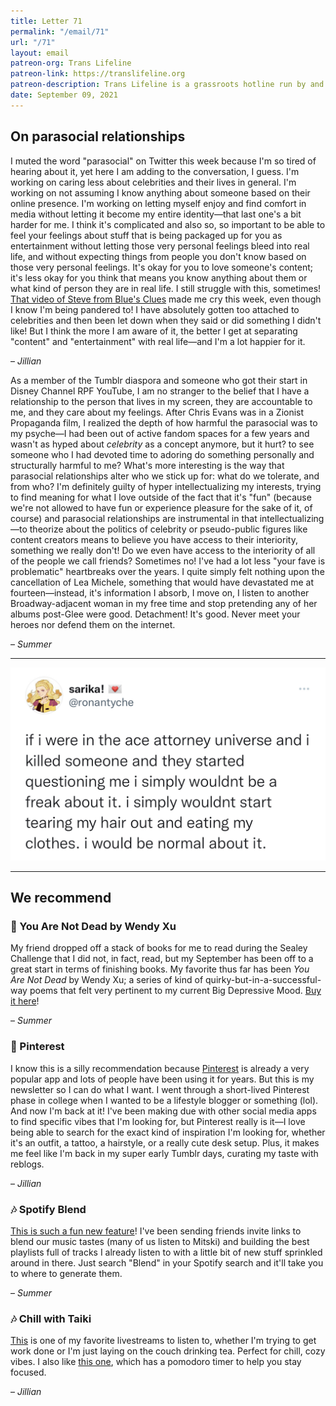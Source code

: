 ```yaml
---
title: Letter 71
permalink: "/email/71"
url: "/71"
layout: email
patreon-org: Trans Lifeline
patreon-link: https://translifeline.org
patreon-description: Trans Lifeline is a grassroots hotline run by and for trans people, offering direct emotional and financial support to trans people in crisis. 
date: September 09, 2021
---
```


## On parasocial relationships

I muted the word "parasocial" on Twitter this week because I'm so tired of hearing about it, yet here I am adding to the conversation, I guess. I'm working on caring less about celebrities and their lives in general. I'm working on not assuming I know anything about someone based on their online presence. I'm working on letting myself enjoy and find comfort in media without letting it become my entire identity—that last one's a bit harder for me. I think it's complicated and also so, so important to be able to feel your feelings about stuff that is being packaged up for you as entertainment without letting those very personal feelings bleed into real life, and without expecting things from people you don't know based on those very personal feelings. It's okay for you to love someone's content; it's less okay for you think that means you know anything about them or what kind of person they are in real life. I still struggle with this, sometimes! [That video of Steve from Blue's Clues](https://twitter.com/nickjr/status/1435332689532440579?s=10) made me cry this week, even though I know I'm being pandered to! I have absolutely gotten too attached to celebrities and then been let down when they said or did something I didn't like! But I think the more I am aware of it, the better I get at separating "content" and "entertainment" with real life—and I'm a lot happier for it.

– *Jillian*

As a member of the Tumblr diaspora and someone who got their start in Disney Channel RPF YouTube, I am no stranger to the belief that I have a relationship to the person that lives in my screen, they are accountable to me, and they care about my feelings. After Chris Evans was in a Zionist Propaganda film, I realized the depth of how harmful the parasocial was to my psyche—I had been out of active fandom spaces for a few years and wasn't as hyped about *celebrity* as a concept anymore, but it hurt? to see someone who I had devoted time to adoring do something personally and structurally harmful to me? What's more interesting is the way that parasocial relationships alter who we stick up for: what do we tolerate, and from who? I'm definitely guilty of hyper intellectualizing my interests, trying to find meaning for what I love outside of the fact that it's "fun" (because we're not allowed to have fun or experience pleasure for the sake of it, of course) and parasocial relationships are instrumental in that intellectualizing—to theorize about the politics of celebrity or pseudo-public figures like content creators means to believe you have access to their interiority, something we really don't! Do we even have access to the interiority of all of the people we call friends? Sometimes no! I've had a lot less "your fave is problematic" heartbreaks over the years. I quite simply felt nothing upon the cancellation of Lea Michele, something that would have devastated me at fourteen—instead, it's information I absorb, I move on, I listen to another Broadway-adjacent woman in my free time and stop pretending any of her albums post-Glee were good. Detachment! It's good. Never meet your heroes nor defend them on the internet. 

– *Summer*


<hr>

<a href="https://twitter.com/ronantyche/status/1431058436100403207">
  <img src="/assets/images/tweets/71.jpeg" class="tweet">
</a>

<hr>

## We recommend

### 📖 You Are Not Dead by Wendy Xu

My friend dropped off a stack of books for me to read during the Sealey Challenge that I did not, in fact, read, but my September has been off to a great start in terms of finishing books. My favorite thus far has been *You Are Not Dead* by Wendy Xu; a series of kind of quirky-but-in-a-successful-way poems that felt very pertinent to my current Big Depressive Mood. [Buy it here](http://www.csupoetrycenter.com/books/you-are-not-dead)! 

– *Summer*

### 📱 Pinterest

I know this is a silly recommendation because [Pinterest](https://www.pinterest.com) is already a very popular app and lots of people have been using it for years. But this is my newsletter so I can do what I want. I went through a short-lived Pinterest phase in college when I wanted to be a lifestyle blogger or something (lol). And now I'm back at it! I've been making due with other social media apps to find specific vibes that I'm looking for, but Pinterest really is it—I love being able to search for the exact kind of inspiration I'm looking for, whether it's an outfit, a tattoo, a hairstyle, or a really cute desk setup. Plus, it makes me feel like I'm back in my super early Tumblr days, curating my taste with reblogs.

– *Jillian*

### 🎶 Spotify Blend

[This is such a fun new feature](https://newsroom.spotify.com/2021-08-31/how-spotifys-newest-personalized-experience-blend-creates-a-playlist-for-you-and-your-bestie/)! I've been sending friends invite links to blend our music tastes (many of us listen to Mitski) and building the best playlists full of tracks I already listen to with a little bit of new stuff sprinkled around in there. Just search "Blend" in your Spotify search and it'll take you to where to generate them. 

– *Summer*

### 🎶 Chill with Taiki

[This](https://www.youtube.com/watch?v=VfW86fnQL5w) is one of my favorite livestreams to listen to, whether I'm trying to get work done or I'm just laying on the couch drinking tea. Perfect for chill, cozy vibes. I also like [this one](https://www.youtube.com/watch?v=QgD5A2v3cp0), which has a pomodoro timer to help you stay focused.

– *Jillian*